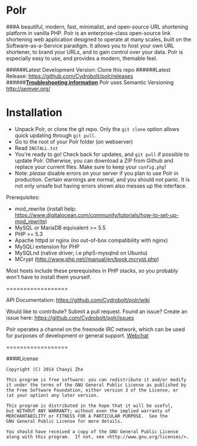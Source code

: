 Polr
==================

###A beautiful, modern, fast, minimalist, and open-source URL shortening platform in vanilla PHP. 
Polr is an enterprise-class open-source link shortening web application designed to operate at many scales, built on the Software-as-a-Service paradigm. It allows you to host your own URL shortener, to brand your URLs, and to gain control over your data. Polr is especially easy to use, and provides a modern, themable feel. 

######Latest Development Version: Clone this repo
######Latest Release: https://github.com/Cydrobolt/polr/releases
######**[Troubleshooting information](https://github.com/Cydrobolt/polr/blob/master/TROUBLESHOOTING.md)**
Polr uses Semantic Versioning http://semver.org/


Installation
==================

 - Unpack Polr, or clone the git repo. Only the `git clone` option allows quick updating through `git pull`.
 - Go to the root of your Polr folder (on webserver)
 - Read `INSTALL.txt`
 - You're ready to go! Check back for updates, and `git pull` if possible to update Polr. Otherwise, you can download a ZIP from Github and replace your current files. Make sure to keep your `config.php`!
 - Note: *please* disable errors on your server if you plan to use Polr in production. Certain warnings are normal, and you should not panic. It is not only unsafe but having errors shown also messes up the interface.

Prerequisites:

- mod_rewrite (install help: https://www.digitalocean.com/community/tutorials/how-to-set-up-mod_rewrite)
- MySQL or MariaDB equivalent >= 5.5
- PHP >= 5.3
- Apache httpd or nginx (no out-of-box compatibility with nginx) 
- MySQLi extension for PHP
- MySQLnd (native driver; i.e php5-mysqlnd on Ubuntu)
- MCrypt (http://www.php.net//manual/en/book.mcrypt.php)

Most hosts include these prerequisites in PHP stacks, so you probably won't have to install them yourself.

==================

API Documentation: https://github.com/Cydrobolt/polr/wiki

Would like to contribute? Submit a pull request. Found an issue? Create an issue here: https://github.com/Cydrobolt/polr/issues

Polr operates a channel on the freenode IRC network, which can be used for purposes of development or general support. [Webchat](http://webchat.freenode.net/?channels=#polr)

==================


####License


    Copyright (C) 2014 Chaoyi Zha

    This program is free software: you can redistribute it and/or modify
    it under the terms of the GNU General Public License as published by
    the Free Software Foundation, either version 3 of the License, or
    (at your option) any later version.

    This program is distributed in the hope that it will be useful,
    but WITHOUT ANY WARRANTY; without even the implied warranty of
    MERCHANTABILITY or FITNESS FOR A PARTICULAR PURPOSE.  See the
    GNU General Public License for more details.

    You should have received a copy of the GNU General Public License
    along with this program.  If not, see <http://www.gnu.org/licenses/>.
